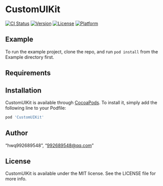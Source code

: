 # CustomUIKit

[![CI Status](https://img.shields.io/travis/“hwq992689548”/CustomUIKit.svg?style=flat)](https://travis-ci.org/“hwq992689548”/CustomUIKit)
[![Version](https://img.shields.io/cocoapods/v/CustomUIKit.svg?style=flat)](https://cocoapods.org/pods/CustomUIKit)
[![License](https://img.shields.io/cocoapods/l/CustomUIKit.svg?style=flat)](https://cocoapods.org/pods/CustomUIKit)
[![Platform](https://img.shields.io/cocoapods/p/CustomUIKit.svg?style=flat)](https://cocoapods.org/pods/CustomUIKit)

## Example 

To run the example project, clone the repo, and run `pod install` from the Example directory first.

## Requirements

## Installation

CustomUIKit is available through [CocoaPods](https://cocoapods.org). To install
it, simply add the following line to your Podfile:

```ruby
pod 'CustomUIKit'
```

## Author

“hwq992689548”, “992689548@qq.com”

## License

CustomUIKit is available under the MIT license. See the LICENSE file for more info.
